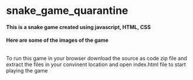 # snake_game_quarantine
<h4>
  This is a snake game created using javascript, HTML, CSS
</h4>
<h4>
  Here are some of the images of the game
</h4>
<img src="">
<p>
  To run this game in your browser download the source as code zip file and extract the files in your convinent location and open index.html file to start playing the game
</p>
